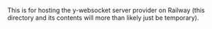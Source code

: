 This is for hosting the y-websocket server provider on Railway (this directory and its contents will more than likely just be temporary).